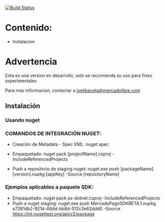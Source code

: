 
[![Build Status](https://travis-ci.org/mercadopago/px-dotnet.svg?branch=develop)](https://travis-ci.org/mercadopago/px-dotnet)
 
 
# Contenido: # 
- Instalacion

# Advertencia

Esta es una version en desarrollo, solo se recomienda su uso para fines experimentales

Para mas informacion, contactar a joelibaceta@mercadolibre.com

## Instalación 

### Usando nuget
### COMANDOS DE INTEGRACIÓN NUGET:

- Creación de Metadata - Spec XML: nuget spec

- Empaquetado: nuget pack [projectName].csproj -IncludeReferencedProjects

- Push a repositorio de staging nuget: nuget.exe push [packageName].[version].nupkg [appKey] -Source [repositoryName]

### Ejemplos aplicables a paquete SDK:
- Empaquetado: nuget pack px-dotnet.csproj -IncludeReferencedProjects
- Push a nuget staging: nuget.exe push MercadoPagoSDKBETA.1.nupkg e7261db2-921d-46dd-bb8d-512c3e62ddd0 -Source https://int.nugettest.org/api/v2/package

 
